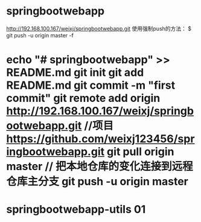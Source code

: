# springbootwebapp
http://192.168.100.167/weixj/springbootwebapp.git
使用强制push的方法：
$ git push -u origin master -f 

echo "# springbootwebapp" >> README.md
git init
git add README.md
git commit -m "first commit"
git remote add origin http://192.168.100.167/weixj/springbootwebapp.git    //项目
                      https://github.com/weixj123456/springbootwebapp.git
git pull origin master // 把本地仓库的变化连接到远程仓库主分支
git push -u origin master
=================================
# springbootwebapp-utils   01
